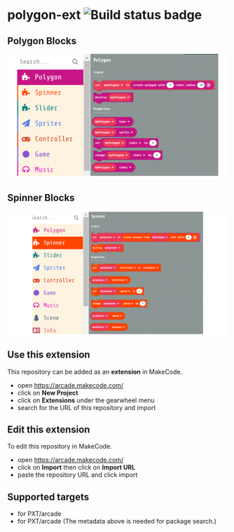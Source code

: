 # polygon-ext ![Build status badge](https://github.com/wecodemakecode/polygon-ext/workflows/MakeCode/badge.svg)

## Polygon Blocks
![Polygon Blocks](/polygon.png)
## Spinner Blocks
![Spinner Blocks](/spinner.png)
## Use this extension

This repository can be added as an **extension** in MakeCode.

* open https://arcade.makecode.com/
* click on **New Project**
* click on **Extensions** under the gearwheel menu
* search for the URL of this repository and import

## Edit this extension

To edit this repository in MakeCode.

* open https://arcade.makecode.com/
* click on **Import** then click on **Import URL**
* paste the repository URL and click import

## Supported targets

* for PXT/arcade
* for PXT/arcade
(The metadata above is needed for package search.)

